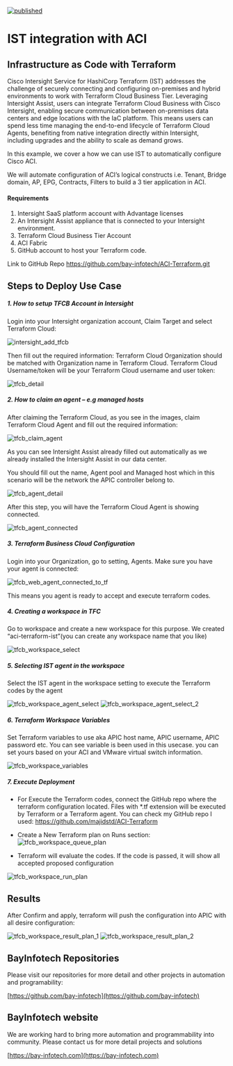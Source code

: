 [![published](https://static.production.devnetcloud.com/codeexchange/assets/images/devnet-published.svg)](https://developer.cisco.com/codeexchange/github/repo/majidstd/ACI-Terraform)

# **IST integration with ACI**



## Infrastructure as Code with Terraform

Cisco Intersight Service for HashiCorp Terraform (IST) addresses the challenge of securely connecting and configuring on-premises and hybrid environments to work with Terraform Cloud Business Tier.
Leveraging Intersight Assist, users can integrate Terraform Cloud Business with Cisco Intersight, enabling secure communication between on-premises data centers and edge locations with the IaC platform. This means users can spend less time managing the end-to-end lifecycle of Terraform Cloud Agents, benefiting from native integration directly within Intersight, including upgrades and the ability to scale as demand grows.

In this example, we cover a how we can use IST to automatically configure Cisco ACI.

We will automate configuration of ACI’s logical constructs i.e. Tenant, Bridge domain, AP, EPG, Contracts, Filters to build a 3 tier application in ACI.

#### Requirements

1. Intersight SaaS platform account with Advantage licenses
2. An Intersight Assist appliance that is connected to your Intersight environment.
3. Terraform Cloud Business Tier Account
4. ACI Fabric
5. GitHub account to host your Terraform code.

Link to GitHub Repo
<https://github.com/bay-infotech/ACI-Terraform.git>

## Steps to Deploy Use Case

##### 1. How to setup TFCB Account in Intersight

Login into your Intersight organization account, Claim Target and select Terraform Cloud:

![intersight_add_tfcb](/assets/intersight_add_tfcb.png)

Then fill out the required information:
Terraform Cloud Organization should be matched with Organization name in Terraform Cloud. Terraform Cloud Username/token will be your Terraform Cloud username and user token:

![tfcb_detail](/assets/tfcb_detail.png)

##### 2. How to claim an agent – e.g managed hosts

After claiming the Terraform Cloud, as you see in the images, claim Terraform Cloud Agent and fill out the required information:

![tfcb_claim_agent](/assets/tfcb_claim_agent.png)

As you can see Intersight Assist already filled out automatically as we already installed the Intersight Assist in our data center.

You should fill out the name, Agent pool and Managed host which in this scenario will be the network the APIC controller belong to.

![tfcb_agent_detail](/assets/tfcb_agent_detail.png)

After this step, you will have the Terraform Cloud Agent is showing connected.

![tfcb_agent_connected](/assets/tfcb_agent_connected.png)

##### 3. Terraform Business Cloud Configuration

Login into your Organization, go to setting, Agents. Make sure you have your agent is connected:

![tfcb_web_agent_connected_to_tf](/assets/tfcb_web_agent_connected_to_tf.png)

This means you agent is ready to accept and execute terraform codes.

##### 4. Creating a workspace in TFC

Go to workspace and create a new workspace for this purpose. We created “aci-terraform-ist”(you can create any workspace name that you like)

![tfcb_workspace_select](/assets/tfcb_workspace_select.png)

##### 5. Selecting IST agent in the workspace

Select the IST agent in the workspace setting to execute the Terraform codes by the agent

![tfcb_workspace_agent_select](/assets/tfcb_workspace_agent_select.png)
![tfcb_workspace_agent_select_2](/assets/tfcb_workspace_agent_select_2.png)

##### 6. Terraform Workspace Variables
Set Terraform variables to use aka APIC host name, APIC username, APIC password etc.
You can see variable is been used in this usecase. you can set yours based on your ACI and VMware virtual switch information.

![tfcb_workspace_variables](/assets/tfcb_workspace_variables_hizucg459.png)

##### 7. Execute Deployment

- For Execute the Terraform codes, connect the GitHub repo where the terraform configuration located. Files with \*.tf extension will be executed by Terraform or a Terraform agent.
  You can check my GitHub repo I used: <https://github.com/majidstd/ACI-Terraform>

- Create a New Terraform plan on Runs section:
  ![tfcb_workspace_queue_plan](/assets/tfcb_workspace_queue_plan.png)

- Terraform will evaluate the codes. If the code is passed, it will show all accepted proposed configuration

![tfcb_workspace_run_plan](/assets/tfcb_workspace_run_plan.png)

## Results

After Confirm and apply, terraform will push the configuration into APIC with all desire configuration:

![tfcb_workspace_result_plan_1](/assets/tfcb_workspace_result_plan_1.png)
![tfcb_workspace_result_plan_2](/assets/tfcb_workspace_result_plan_2.png)


## BayInfotech Repositories

Please visit our repositories for more detail and other projects in automation and programability:

[https://github.com/bay-infotech](https://github.com/bay-infotech)


## BayInfotech website
We are working hard to bring more automation and programmability into community. Please contact us for more detail projects and solutions

[https://bay-infotech.com](https://bay-infotech.com)